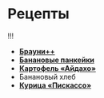 # Рецепты
!!!
- [**Брауни++**](brownie.md) 
- [**Банановые панкейки**](bananovie-pankejki.md)
- [**Картофель «Айдахо»**](kartofel_aydaho.md)
- Банановый хлеб
- [**Курица «Пискассо»**](kurica-picasso.md)
